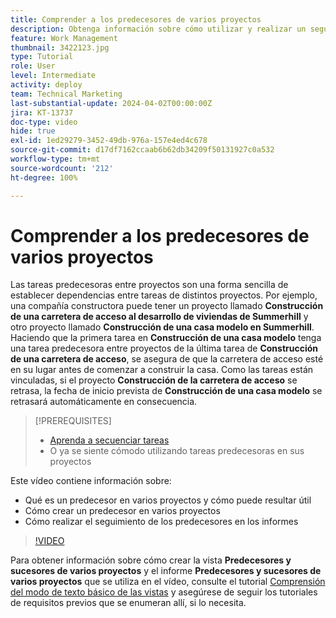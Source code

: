 ```yaml
---
title: Comprender a los predecesores de varios proyectos
description: Obtenga información sobre cómo utilizar y realizar un seguimiento de las tareas predecesoras en dos o más proyectos.
feature: Work Management
thumbnail: 3422123.jpg
type: Tutorial
role: User
level: Intermediate
activity: deploy
team: Technical Marketing
last-substantial-update: 2024-04-02T00:00:00Z
jira: KT-13737
doc-type: video
hide: true
exl-id: 1ed29279-3452-49db-976a-157e4ed4c678
source-git-commit: d17df7162ccaab6b62db34209f50131927c0a532
workflow-type: tm+mt
source-wordcount: '212'
ht-degree: 100%

---
```


# Comprender a los predecesores de varios proyectos

Las tareas predecesoras entre proyectos son una forma sencilla de establecer dependencias entre tareas de distintos proyectos. Por ejemplo, una compañía constructora puede tener un proyecto llamado **Construcción de una carretera de acceso al desarrollo de viviendas de Summerhill** y otro proyecto llamado **Construcción de una casa modelo en Summerhill**. Haciendo que la primera tarea en **Construcción de una casa modelo** tenga una tarea predecesora entre proyectos de la última tarea de **Construcción de una carretera de acceso**, se asegura de que la carretera de acceso esté en su lugar antes de comenzar a construir la casa. Como las tareas están vinculadas, si el proyecto **Construcción de la carretera de acceso** se retrasa, la fecha de inicio prevista de **Construcción de una casa modelo** se retrasará automáticamente en consecuencia.

>[!PREREQUISITES]
>
>* [Aprenda a secuenciar tareas](https://experienceleague.adobe.com/docs/workfront-learn/tutorials-workfront/manage-work/tasks/learn-to-sequence-tasks.html?lang=es)
>* O ya se siente cómodo utilizando tareas predecesoras en sus proyectos


Este vídeo contiene información sobre:

* Qué es un predecesor en varios proyectos y cómo puede resultar útil
* Cómo crear un predecesor en varios proyectos
* Cómo realizar el seguimiento de los predecesores en los informes

>[!VIDEO](https://video.tv.adobe.com/v/3422840/?quality=12&learn=on&enablevpops&captions=spa)

Para obtener información sobre cómo crear la vista **Predecesores y sucesores de varios proyectos** y el informe **Predecesores y sucesores de varios proyectos** que se utiliza en el vídeo, consulte el tutorial [Comprensión del modo de texto básico de las vistas](https://experienceleague.adobe.com/docs/workfront-learn/tutorials-workfront/reporting/intermediate-reporting/basic-text-mode-for-views.html?lang=es) y asegúrese de seguir los tutoriales de requisitos previos que se enumeran allí, si lo necesita.
